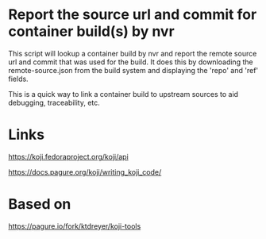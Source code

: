 # Report the source url and commit for container build(s) by nvr 

This script will lookup a container build by nvr and report the
remote source url and commit that was used for the build. It
does this by downloading the remote-source.json from the build
system and displaying the 'repo' and 'ref' fields.

This is a quick way to link a container build to upstream sources
to aid debugging, traceability, etc.

# Links

https://koji.fedoraproject.org/koji/api

https://docs.pagure.org/koji/writing_koji_code/

# Based on

https://pagure.io/fork/ktdreyer/koji-tools
